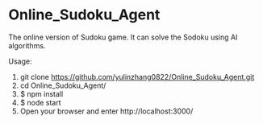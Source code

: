 # Online_Sudoku_Agent
The online version of Sudoku game. It can solve the Sodoku using AI algorithms.

Usage:
1. git clone https://github.com/yulinzhang0822/Online_Sudoku_Agent.git
2. cd Online_Sudoku_Agent/
3. $ npm install
4. $ node start
5. Open your browser and enter http://localhost:3000/

